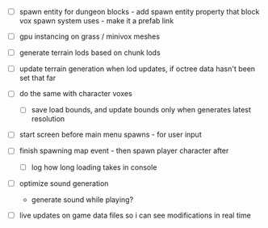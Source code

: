 - [ ] spawn entity for dungeon blocks - add spawn entity property that block vox spawn system uses - make it a prefab link

- [ ] gpu instancing on grass / minivox meshes

- [ ] generate terrain lods based on chunk lods
- [ ] update terrain generation when lod updates, if octree data hasn't been set that far
- [ ] do the same with character voxes
    - [ ] save load bounds, and update bounds only when generates latest resolution

- [ ] start screen before main menu spawns - for user input
- [ ] finish spawning map event - then spawn player character after
    - [ ] log how long loading takes in console

- [ ] optimize sound generation
    - generate sound while playing?


- [ ] live updates on game data files so i can see modifications in real time
